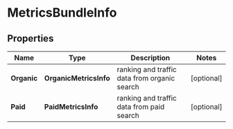# MetricsBundleInfo


## Properties

| Name | Type | Description | Notes |
|------------ | ------------- | ------------- | -------------|
**Organic** | **OrganicMetricsInfo** | ranking and traffic data from organic search |[optional]|
**Paid** | **PaidMetricsInfo** | ranking and traffic data from paid search |[optional]|